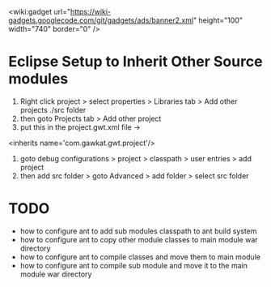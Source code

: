 
&lt;wiki:gadget url="https://wiki-gadgets.googlecode.com/git/gadgets/ads/banner2.xml" height="100" width="740" border="0" /&gt;

# Eclipse Setup to Inherit Other Source modules #

  1. Right click project > select properties > Libraries tab > Add other projects ./src folder
  1. then goto Projects tab > Add other project
  1. put this in the project.gwt.xml file -> 

&lt;inherits name='com.gawkat.gwt.project'/&gt;


  1. goto debug configurations > project > classpath > user entries > add project
  1. then add src folder > goto Advanced > add folder > select src folder


# TODO #
  * how to configure ant to add sub modules classpath to ant build system
  * how to configure ant to copy other module classes to main module war directory
  * how to configure ant to compile classes and move them to main module
  * how to configure ant to compile sub module and move it to the main module war directory